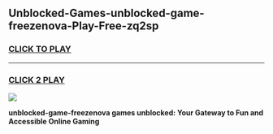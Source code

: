 
## Unblocked-Games-unblocked-game-freezenova-Play-Free-zq2sp
<h3>
<a href="https://premium76.site?title=unblocked-game-freezenova&ref=18A1">CLICK TO PLAY</a></h3>
<hr>

<h3>
<a href="https://premium76.site?title=unblocked-game-freezenova&ref=18A1">CLICK 2 PLAY</a>
  
</h3>

<a href="https://premium76.site?title=unblocked-game-freezenova&ref=18A1"><img src="https://clearcache.store/games.png"></a>


**unblocked-game-freezenova games unblocked: Your Gateway to Fun and Accessible Online Gaming**
